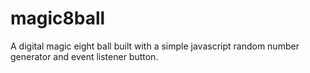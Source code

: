 # magic8ball

A digital magic eight ball built with a simple javascript random number generator and event listener button. 
